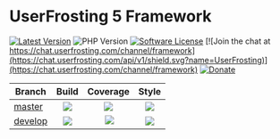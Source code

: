 # UserFrosting 5 Framework

[![Latest Version](https://img.shields.io/github/release/userfrosting/framework.svg)](https://github.com/userfrosting/framework/releases)
![PHP Version](https://img.shields.io/packagist/php-v/userfrosting/framework.svg?color=brightgreen)
[![Software License](https://img.shields.io/badge/license-MIT-brightgreen.svg)](LICENSE.md)
[![Join the chat at https://chat.userfrosting.com/channel/framework](https://chat.userfrosting.com/api/v1/shield.svg?name=UserFrosting)](https://chat.userfrosting.com/channel/framework)
[![Donate](https://img.shields.io/badge/Open%20Collective-Donate-blue.svg)](https://opencollective.com/userfrosting#backer)

| Branch | Build | Coverage | Style |
| ------ |:-----:|:--------:|:-----:|
| [master][framework]  | [![][framework-master-build]][framework-travis] | [![][framework-master-codecov]][framework-codecov] | [![][framework-style-master]][framework-style] |
| [develop][framework-develop] | [![][framework-develop-build]][framework-travis] | [![][framework-develop-codecov]][framework-codecov] | [![][framework-style-develop]][framework-style] |

<!-- Links -->
[framework]: https://github.com/userfrosting/framework
[framework-develop]: https://github.com/userfrosting/framework/tree/develop
[framework-version]: https://img.shields.io/github/release/userfrosting/framework.svg
[framework-master-build]: https://github.com/userfrosting/framework/workflows/Build/badge.svg?branch=master
[framework-master-codecov]: https://codecov.io/gh/userfrosting/framework/branch/master/graph/badge.svg
[framework-develop-build]: https://github.com/userfrosting/framework/workflows/Build/badge.svg?branch=develop
[framework-develop-codecov]: https://codecov.io/gh/userfrosting/framework/branch/develop/graph/badge.svg
[framework-releases]: https://github.com/userfrosting/framework/releases
[framework-travis]: https://github.com/userfrosting/framework/actions
[framework-codecov]: https://codecov.io/gh/userfrosting/framework
[framework-style-master]: https://github.styleci.io/repos/60137523/shield?branch=master&style=flat
[framework-style-develop]: https://github.styleci.io/repos/60137523/shield?branch=develop&style=flat
[framework-style]: https://github.styleci.io/repos/60137523